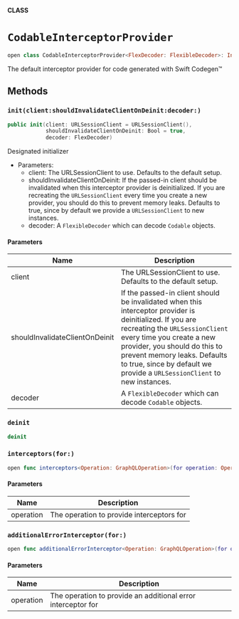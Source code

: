 **CLASS**

# `CodableInterceptorProvider`

```swift
open class CodableInterceptorProvider<FlexDecoder: FlexibleDecoder>: InterceptorProvider
```

The default interceptor provider for code generated with Swift Codegen™

## Methods
### `init(client:shouldInvalidateClientOnDeinit:decoder:)`

```swift
public init(client: URLSessionClient = URLSessionClient(),
            shouldInvalidateClientOnDeinit: Bool = true,
            decoder: FlexDecoder)
```

Designated initializer

- Parameters:
  - client: The URLSessionClient to use. Defaults to the default setup.
  - shouldInvalidateClientOnDeinit: If the passed-in client should be invalidated when this interceptor provider is deinitialized. If you are recreating the `URLSessionClient` every time you create a new provider, you should do this to prevent memory leaks. Defaults to true, since by default we provide a `URLSessionClient` to new instances.
  - decoder: A `FlexibleDecoder` which can decode `Codable` objects.

#### Parameters

| Name | Description |
| ---- | ----------- |
| client | The URLSessionClient to use. Defaults to the default setup. |
| shouldInvalidateClientOnDeinit | If the passed-in client should be invalidated when this interceptor provider is deinitialized. If you are recreating the `URLSessionClient` every time you create a new provider, you should do this to prevent memory leaks. Defaults to true, since by default we provide a `URLSessionClient` to new instances. |
| decoder | A `FlexibleDecoder` which can decode `Codable` objects. |

### `deinit`

```swift
deinit
```

### `interceptors(for:)`

```swift
open func interceptors<Operation: GraphQLOperation>(for operation: Operation) -> [ApolloInterceptor]
```

#### Parameters

| Name | Description |
| ---- | ----------- |
| operation | The operation to provide interceptors for |

### `additionalErrorInterceptor(for:)`

```swift
open func additionalErrorInterceptor<Operation: GraphQLOperation>(for operation: Operation) -> ApolloErrorInterceptor?
```

#### Parameters

| Name | Description |
| ---- | ----------- |
| operation | The operation to provide an additional error interceptor for |